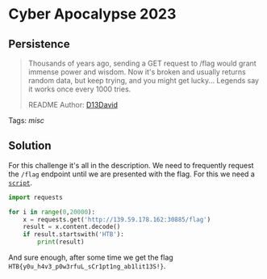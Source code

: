 # Cyber Apocalypse 2023

## Persistence

> Thousands of years ago, sending a GET request to /flag would grant immense power and wisdom. Now it's broken and usually returns random data, but keep trying, and you might get lucky... Legends say it works once every 1000 tries.
>
>  README Author: [D13David](https://github.com/D13David)
>

Tags: _misc_

## Solution
For this challenge it's all in the description. We need to frequently request the `/flag` endpoint until we are presented with the flag. For this we need a [`script`](solution.py).
```python
import requests

for i in range(0,20000):
    x = requests.get('http://139.59.178.162:30885/flag')
    result = x.content.decode()
    if result.startswith('HTB'):
        print(result)
```

And sure enough, after some time we get the flag `HTB{y0u_h4v3_p0w3rfuL_sCr1pt1ng_ab1lit13S!}`.